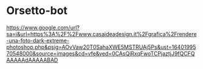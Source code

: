 # Orsetto-bot
https://www.google.com/url?sa=i&url=https%3A%2F%2Fwww.casaideadesign.it%2Fgrafica%2Frendere-una-foto-dark-extreme-photoshop.php&psig=AOvVaw20T0SahaXWE5MSTRUAj5Ps&ust=1640199570548000&source=images&cd=vfe&ved=0CAsQjRxqFwoTCPjaztjJ9fQCFQAAAAAdAAAAABAD
